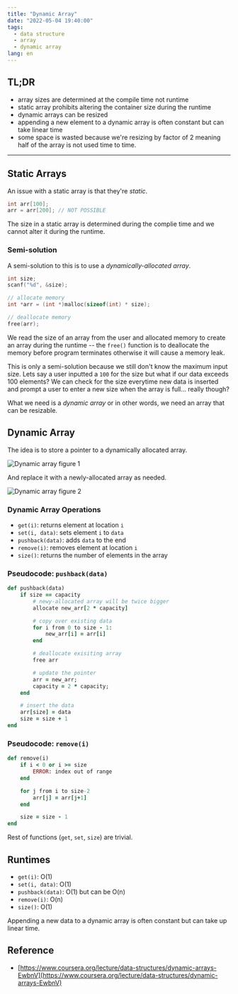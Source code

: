 ```yaml
---
title: "Dynamic Array"
date: "2022-05-04 19:40:00"
tags: 
  - data structure
  - array
  - dynamic array
lang: en
---
```


## TL;DR
- array sizes are determined at the compile time not runtime
- static array prohibits altering the container size during the runtime
- dynamic arrays can be resized
- appending a new element to a dynamic array is often constant but can take linear time
- some space is wasted because we're resizing by factor of 2 meaning half of the array is not used time to time.

---

## Static Arrays
An issue with a static array is that they're *static*.

```c
int arr[100];
arr = arr[200]; // NOT POSSIBLE
```

The size in a static array is determined during the complie time and we cannot alter it during the runtime.

### Semi-solution
A semi-solution to this is to use a *dynamically-allocated array*.

```c
int size;
scanf("%d", &size);

// allocate memory
int *arr = (int *)malloc(sizeof(int) * size);

// deallocate memory
free(arr);
```

We read the size of an array from the user and allocated memory to create an array during the runtime -- the `free()` function is to deallocate the memory before program terminates otherwise it will cause a memory leak.

This is only a semi-solution because we still don't know the maximum input size. Lets say a user inputted a `100` for the size but what if our data exceeds 100 elements? We can check for the size everytime new data is inserted and prompt a user to enter a new size when the array is full... really though? 

What we need is a *dynamic array* or in other words, we need an array that can be resizable.

## Dynamic Array
The idea is to store a pointer to a dynamically allocated array.

![Dynamic array figure 1](/images/posts/dynamic-array/darray-m.png)

 And replace it with a newly-allocated array as needed.

![Dynamic array figure 2](/images/posts/dynamic-array/darray-mid.png)

### Dynamic Array Operations
- `get(i)`: returns element at location `i`
- `set(i, data)`: sets element `i` to `data`
- `pushback(data)`: adds `data` to the end
- `remove(i)`: removes element at location `i`
- `size()`: returns the number of elements in the array

### Pseudocode: `pushback(data)`

```rb
def pushback(data)
    if size == capacity
        # newy-allocated array will be twice bigger
        allocate new_arr[2 * capacity]

        # copy over existing data
        for i from 0 to size - 1:
            new_arr[i] = arr[i]
        end

        # deallocate exisiting array
        free arr

        # update the pointer
        arr = new_arr;
        capacity = 2 * capacity;
    end

    # insert the data
    arr[size] = data
    size = size + 1
end
```

### Pseudocode: `remove(i)`

```rb
def remove(i)
    if i < 0 or i >= size
        ERROR: index out of range
    end

    for j from i to size-2
        arr[j] = arr[j+1]
    end

    size = size - 1
end
```

Rest of functions (`get`, `set`, `size`) are trivial.

## Runtimes
- `get(i)`: O(1)
- `set(i, data)`: O(1)
- `pushback(data)`: O(1) but can be O(n)
- `remove(i)`: O(n)
- `size()`: O(1)

Appending a new data to a dynamic array is often constant but can take up linear time.

## Reference
- [https://www.coursera.org/lecture/data-structures/dynamic-arrays-EwbnV](https://www.coursera.org/lecture/data-structures/dynamic-arrays-EwbnV)